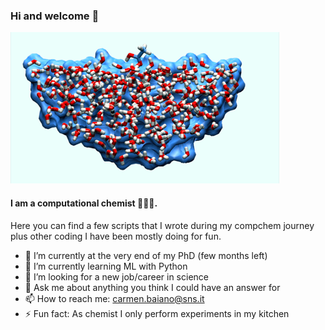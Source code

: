 ### Hi and welcome 👋

![A nice example!](Picture1.png)

#### I am a computational chemist 👩🏻‍💻. 
Here you can find a few scripts that I wrote during my compchem journey plus other coding I have been mostly doing for fun.

- 🔭 I’m currently at the very end of my PhD (few months left)
- 🌱 I’m currently learning ML with Python
- 👯 I’m looking for a new job/career in science
- 💬 Ask me about anything you think I could have an answer for
- 📫 How to reach me: carmen.baiano@sns.it
- ⚡ Fun fact: As chemist I only perform experiments in my kitchen 

